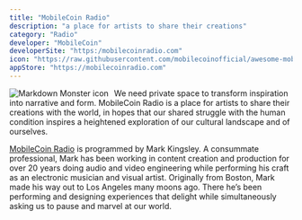 ```yaml
---
title: "MobileCoin Radio"
description: "a place for artists to share their creations"
category: "Radio"
developer: "MobileCoin"
developerSite: "https:/mobilecoinradio.com"
icon: "https://raw.githubusercontent.com/mobilecoinofficial/awesome-mobilecoin/main/directory/0080_MobileCoin_Radio/radio.svg"
appStore: "https://mobilecoinradio.com"
---
```


<a  href="https://mobilecoinradio.com/" ><img src="https://mobilecoinradio.com/mbc-with-headphones.png"
     alt="Markdown Monster icon"
     style="float: left; margin-right: 10px;" />
     </a>
     
We need private space to transform inspiration into narrative and form. MobileCoin Radio is a place for artists to share their creations with the world, in hopes that our shared struggle with the human condition inspires a heightened exploration of our cultural landscape and of ourselves.

[MobileCoin Radio](https://mobilecoinradio.com) is programmed by Mark Kingsley. A consummate professional, Mark has been working in content creation and production for over 20 years doing audio and video engineering while performing his craft as an electronic musician and visual artist. Originally from Boston, Mark made his way out to Los Angeles many moons ago. There he’s been performing and designing experiences that delight while simultaneously asking us to pause and marvel at our world.
